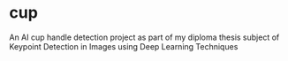 # cup
An AI cup handle detection project as part of my diploma thesis subject of Keypoint Detection in Images using Deep Learning Techniques
